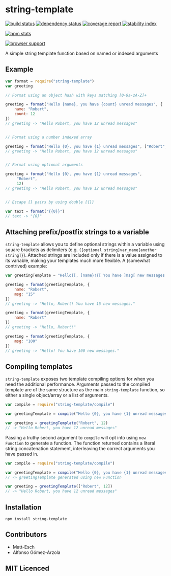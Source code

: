 # string-template

[![build status][1]][2] [![dependency status][3]][4] [![coverage report][9]][10] [![stability index][15]][16]

[![npm stats][13]][14]

[![browser support][5]][6]

  A simple string template function based on named or indexed arguments

## Example

```js
var format = require("string-template")
var greeting

// Format using an object hash with keys matching [0-9a-zA-Z]+

greeting = format("Hello {name}, you have {count} unread messages", {
    name: "Robert",
    count: 12
})
// greeting -> "Hello Robert, you have 12 unread messages"


// Format using a number indexed array

greeting = format("Hello {0}, you have {1} unread messages", ["Robert", 12])
// greeting -> "Hello Robert, you have 12 unread messages"


// Format using optional arguments

greeting = format("Hello {0}, you have {1} unread messages",
     "Robert",
     12)
// greeting -> "Hello Robert, you have 12 unread messages"


// Escape {} pairs by using double {{}}

var text = format("{{0}}")
// text -> "{0}"

```

## Attaching prefix/postfix strings to a variable
`string-template` allows you to define optional strings within a variable using square brackets as delimiters (e.g. `{[optional string]var_name[another string]}`). Attached strings are included only if there is a value assigned to its variable, making your templates much more flexible. A (somewhat contrived) example:

```js
var greetingTemplate = "Hello{[, ]name}!{[ You have ]msg[ new messages.]}"

greeting = format(greetingTemplate, {
    name: "Robert",
    msg: "15"
})
// greeting -> "Hello, Robert! You have 15 new messages."

greeting = format(greetingTemplate, {
    name: "Robert"
})
// greeting -> "Hello, Robert!"

greeting = format(greetingTemplate, {
    msg: "100"
})
// greeting -> "Hello! You have 100 new messages."
```

## Compiling templates

`string-template` exposes two template compiling options for when you need the
additional performance. Arguments passed to the compiled template are of the
same structure as the main `string-template` function, so either a single
object/array or a list of arguments.

```js
var compile = require("string-template/compile")

var greetingTemplate = compile("Hello {0}, you have {1} unread messages")

var greeting = greetingTemplate("Robert", 12)
// -> "Hello Robert, you have 12 unread messages"
```

Passing a truthy second argument to `compile` will opt into using `new Function`
to generate a function. The function returned contains a literal string
concatenation statement, interleaving the correct arguments you have passed in.

```js
var compile = require("string-template/compile")

var greetingTemplate = compile("Hello {0}, you have {1} unread messages", true)
// -> greetingTemplate generated using new Function

var greeting = greetingTemplate(["Robert", 12])
// -> "Hello Robert, you have 12 unread messages"
```

## Installation

`npm install string-template`

## Contributors

 - Matt-Esch
 - Alfonso Gómez-Arzola

## MIT Licenced

  [1]: https://secure.travis-ci.org/Matt-Esch/string-template.png
  [2]: https://travis-ci.org/Matt-Esch/string-template
  [3]: https://david-dm.org/Matt-Esch/string-template.png
  [4]: https://david-dm.org/Matt-Esch/string-template
  [5]: https://ci.testling.com/Matt-Esch/string-template.png
  [6]: https://ci.testling.com/Matt-Esch/string-template
  [9]: https://coveralls.io/repos/Matt-Esch/string-template/badge.png
  [10]: https://coveralls.io/r/Matt-Esch/string-template
  [13]: https://nodei.co/npm/string-template.png?downloads=true&stars=true
  [14]: https://nodei.co/npm/string-template
  [15]: http://hughsk.github.io/stability-badges/dist/unstable.svg
  [16]: http://github.com/hughsk/stability-badges

  [7]: https://badge.fury.io/js/string-template.png
  [8]: https://badge.fury.io/js/string-template
  [11]: https://gemnasium.com/Matt-Esch/string-template.png
  [12]: https://gemnasium.com/Matt-Esch/string-template
